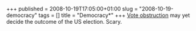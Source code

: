 +++
published = 2008-10-19T17:05:00+01:00
slug = "2008-10-19-democracy"
tags = []
title = "Democracy*"
+++
[Vote
obstruction](http://www.rollingstone.com/politics/story/23638322/block_the_vote)
may yet decide the outcome of the US election. Scary.
